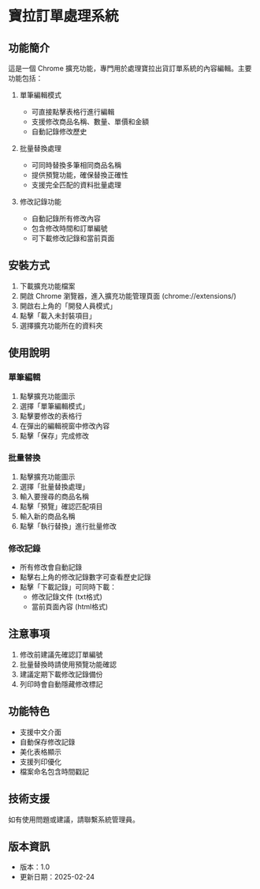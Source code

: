 # 寶拉訂單處理系統

## 功能簡介
這是一個 Chrome 擴充功能，專門用於處理寶拉出貨訂單系統的內容編輯。主要功能包括：

1. 單筆編輯模式
   - 可直接點擊表格行進行編輯
   - 支援修改商品名稱、數量、單價和金額
   - 自動記錄修改歷史

2. 批量替換處理
   - 可同時替換多筆相同商品名稱
   - 提供預覽功能，確保替換正確性
   - 支援完全匹配的資料批量處理

3. 修改記錄功能
   - 自動記錄所有修改內容
   - 包含修改時間和訂單編號
   - 可下載修改記錄和當前頁面

## 安裝方式
1. 下載擴充功能檔案
2. 開啟 Chrome 瀏覽器，進入擴充功能管理頁面 (chrome://extensions/)
3. 開啟右上角的「開發人員模式」
4. 點擊「載入未封裝項目」
5. 選擇擴充功能所在的資料夾

## 使用說明

### 單筆編輯
1. 點擊擴充功能圖示
2. 選擇「單筆編輯模式」
3. 點擊要修改的表格行
4. 在彈出的編輯視窗中修改內容
5. 點擊「保存」完成修改

### 批量替換
1. 點擊擴充功能圖示
2. 選擇「批量替換處理」
3. 輸入要搜尋的商品名稱
4. 點擊「預覽」確認匹配項目
5. 輸入新的商品名稱
6. 點擊「執行替換」進行批量修改

### 修改記錄
- 所有修改會自動記錄
- 點擊右上角的修改記錄數字可查看歷史記錄
- 點擊「下載記錄」可同時下載：
  - 修改記錄文件 (txt格式)
  - 當前頁面內容 (html格式)

## 注意事項
1. 修改前建議先確認訂單編號
2. 批量替換時請使用預覽功能確認
3. 建議定期下載修改記錄備份
4. 列印時會自動隱藏修改標記

## 功能特色
- 支援中文介面
- 自動保存修改記錄
- 美化表格顯示
- 支援列印優化
- 檔案命名包含時間戳記

## 技術支援
如有使用問題或建議，請聯繫系統管理員。

## 版本資訊
- 版本：1.0
- 更新日期：2025-02-24 